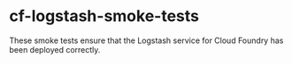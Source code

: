 # cf-logstash-smoke-tests

These smoke tests ensure that the Logstash service for Cloud Foundry has
been deployed correctly.
